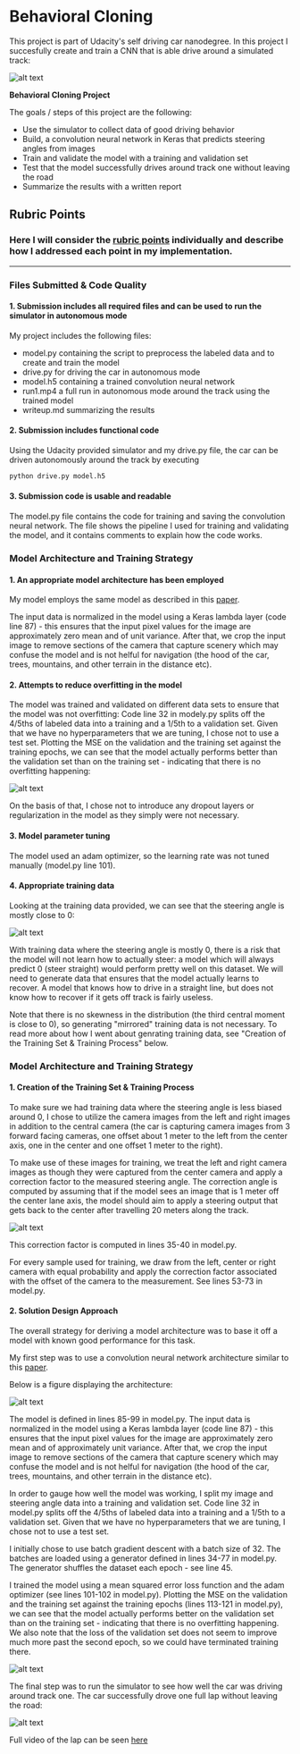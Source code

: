 # **Behavioral Cloning** 

This project is part of Udacity's self driving car nanodegree. In this project I succesfully create and train a CNN that is able drive around a simulated track:

![alt text][image2]

**Behavioral Cloning Project**

The goals / steps of this project are the following:
* Use the simulator to collect data of good driving behavior
* Build, a convolution neural network in Keras that predicts steering angles from images
* Train and validate the model with a training and validation set
* Test that the model successfully drives around track one without leaving the road
* Summarize the results with a written report


[//]: # (Image References)

[image1]: ./images/angles.png "Labeled data"
[image2]: ./images/autonomous_driving.gif "Autonomous Driving"
[image3]: ./images/loss_plot.png "Loss Plot"
[image4]: ./images/architecture.png "Network Architecture"
[image5]: ./images/correction_factor.png "Computing correction factor"


## Rubric Points
### Here I will consider the [rubric points](https://review.udacity.com/#!/rubrics/432/view) individually and describe how I addressed each point in my implementation.  

---
### Files Submitted & Code Quality

#### 1. Submission includes all required files and can be used to run the simulator in autonomous mode

My project includes the following files:
* model.py containing the script to preprocess the labeled data and to create and train the model
* drive.py for driving the car in autonomous mode
* model.h5 containing a trained convolution neural network 
* run1.mp4 a full run in autonomous mode around the track using the trained model
* writeup.md summarizing the results

#### 2. Submission includes functional code
Using the Udacity provided simulator and my drive.py file, the car can be driven autonomously around the track by executing 
```sh
python drive.py model.h5
```

#### 3. Submission code is usable and readable

The model.py file contains the code for training and saving the convolution neural network. The file shows the pipeline I used for training and validating the model, and it contains comments to explain how the code works.

### Model Architecture and Training Strategy

#### 1. An appropriate model architecture has been employed

My model employs the same model as described in this [paper](http://images.nvidia.com/content/tegra/automotive/images/2016/solutions/pdf/end-to-end-dl-using-px.pdf).

The input data is normalized in the model using a Keras lambda layer (code line 87) - this ensures that the input pixel values for the image are approximately zero mean and of unit variance. After that, we crop the input image to remove sections of the camera that capture scenery which may confuse the model and is not helful for navigation (the hood of the car, trees, mountains, and other terrain in the distance etc).

#### 2. Attempts to reduce overfitting in the model

The model was trained and validated on different data sets to ensure that the model was not overfitting: Code line 32 in modely.py splits off the 4/5ths of labeled data into a training and a 1/5th to a validation set. Given that we have no hyperparameters that we are tuning, I chose not to use a test set. Plotting the MSE on the validation and the training set against the training epochs, we can see that the model actually performs better than the validation set than on the training set - indicating that there is no overfitting happening:

![alt text][image3]

On the basis of that, I chose not to introduce any dropout layers or regularization in the model as they simply were not necessary.

#### 3. Model parameter tuning

The model used an adam optimizer, so the learning rate was not tuned manually (model.py line 101).

#### 4. Appropriate training data

Looking at the training data provided, we can see that the steering angle is mostly close to 0: 

![alt text][image1]

With training data where the steering angle is mostly 0, there is a risk that the model will not learn how to actually steer: a model which will always predict 0 (steer straight) would perform pretty well on this dataset. We will need to generate data that ensures that the model actually learns to recover. A model that knows how to drive in a straight line, but does not know how to recover if it gets off track is fairly useless. 

Note that there is no skewness in the distribution (the third central moment is close to 0), so generating "mirrored" training data is not necessary. To read more about how I went about genrating training data, see "Creation of the Training Set & Training Process" below.

### Model Architecture and Training Strategy

#### 1. Creation of the Training Set & Training Process

To make sure we had training data where the steering angle is less biased around 0, I chose to utilize the camera images from the left and right images in addition to the central camera (the car is capturing camera images from 3 forward facing cameras, one offset about 1 meter to the left from the center axis, one in the center and one offset 1 meter to the right). 

To make use of these images for training, we treat the left and right camera images as though they were captured from the center camera and apply a correction factor to the measured steering angle. The correction angle is computed by assuming that if the model sees an image that is 1 meter off the center lane axis, the model should aim to apply a steering output that gets back to the center after travelling 20 meters along the track.

![alt text][image5] 

This correction factor is computed in lines 35-40 in model.py.

For every sample used for training, we draw from the left, center or right camera with equal probability and apply the correction factor associated with the offset of the camera to the measurement. See lines 53-73 in model.py.

#### 2. Solution Design Approach

The overall strategy for deriving a model architecture was to base it off a model with known good performance for this task. 

My first step was to use a convolution neural network architecture similar to this [paper](http://images.nvidia.com/content/tegra/automotive/images/2016/solutions/pdf/end-to-end-dl-using-px.pdf). 

Below is a figure displaying the architecture:

![alt text][image4]

The model is defined in lines 85-99 in model.py. The input data is normalized in the model using a Keras lambda layer (code line 87) - this ensures that the input pixel values for the image are approximately zero mean and of approximately unit variance. After that, we crop the input image to remove sections of the camera that capture scenery which may confuse the model and is not helful for navigation (the hood of the car, trees, mountains, and other terrain in the distance etc). 

In order to gauge how well the model was working, I split my image and steering angle data into a training and validation set. Code line 32 in model.py splits off the 4/5ths of labeled data into a training and a 1/5th to a validation set. Given that we have no hyperparameters that we are tuning, I chose not to use a test set. 

I initially chose to use batch gradient descent with a batch size of 32. The batches are loaded using a generator defined in lines 34-77 in model.py. The generator shuffles the dataset each epoch - see line 45. 

I trained the model using a mean squared error loss function and the adam optimizer (see lines 101-102 in model.py). Plotting the MSE on the validation and the training set against the training epochs (lines 113-121 in model.py), we can see that the model actually performs better on the validation set than on the training set - indicating that there is no overfitting happening. We also note that the loss of the validation set does not seem to improve much more past the second epoch, so we could have terminated training there.

![alt text][image3]

The final step was to run the simulator to see how well the car was driving around track one. The car successfully drove one full lap without leaving the road:

![alt text][image2]

Full video of the lap can be seen [here](run1.mp4)
